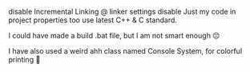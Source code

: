 disable Incremental Linking @ linker settings 
disable Just my code in project properties too
use latest C++ & C standard.

I could have made a build .bat file, but I am not smart enough 😔

I have also used a weird ahh class named Console System, for colorful printing 🙂

